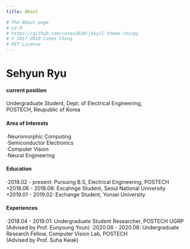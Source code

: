 ```yaml
---
title: About

# The About page
# v2.0
# https://github.com/cotes2020/jekyll-theme-chirpy
# © 2017-2019 Cotes Chung
# MIT License
---
```


# Sehyun Ryu
#### current position
Undergraduate Student, Dept. of Electrical Engineering,  
POSTECH, Reupublic of Korea
#### Area of Interests
⋅Neuromorphic Computing  
⋅Semiconductor Electronics  
⋅Computer Vision  
⋅Neural Engineering  
#### Education
⋅2018.02 - present: Pursuing B.S, Electrical Engineering, POSTECH  
+2018.06 - 2018.08: Excahnge Student, Seoul National University  
+2019.01 - 2019.02: Exchange Student, Yonsei University
#### Experiences
⋅2018.04 - 2019.01: Undergraduate Student Researcher, POSTECH UGRP  
  (Advised by Prof. Eunyoung Youn)
⋅2020.06 - 2020.08: Undergraduate Research Fellow, Computer Vision Lab, POSTECH  
  (Advised by Prof. Suha Kwak)<br />

